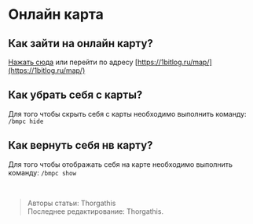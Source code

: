 # Онлайн карта

## Как зайти на онлайн карту?

[Нажать сюда](https://1bitlog.ru/map/) или перейти по адресу [https://1bitlog.ru/map/](https://1bitlog.ru/map/)

## Как убрать себя с карты?

Для того чтобы скрыть себя с карты необходимо выполнить команду: ```/bmpc hide```

## Как вернуть себя нв карту?

Для того чтобы отображать себя на карте необходимо выполнить команду: ```/bmpc show```

<br>

> Авторы статьи: Thorgathis <br>
> Последнее редактирование: Thorgathis.
